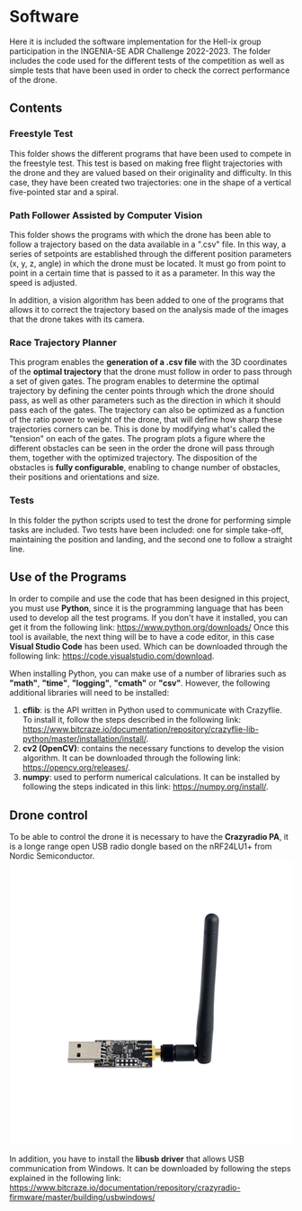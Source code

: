 # Software
Here it is included the software implementation for the Hell-ix group participation in the INGENIA-SE ADR Challenge 2022-2023. The folder includes the code used for the different tests of the competition as well as simple tests that have been used in order to check the correct performance of the drone.

## Contents

### Freestyle Test
This folder shows the different programs that have been used to compete in the freestyle test. This test is based on making free flight trajectories with the drone and they are valued based on their originality and difficulty. In this case, they have been created two trajectories: one in the shape of a vertical five-pointed star and a spiral.

### Path Follower Assisted by Computer Vision
This folder shows the programs with which the drone has been able to follow a trajectory based on the data available in a ".csv" file. In this way, a series of setpoints are established through the different position parameters (x, y, z, angle) in which the drone must be located. It must go from point to point in a certain time that is passed to it as a parameter. In this way the speed is adjusted.

In addition, a vision algorithm has been added to one of the programs that allows it to correct the trajectory based on the analysis made of the images that the drone takes with its camera.

### Race Trajectory Planner
This program enables the  **generation of a .csv file** with the 3D coordinates of the  **optimal trajectory** that  the drone must follow in  order to pass through  a set of  given  gates. The  program enables  to  determine the optimal trajectory by defining the center points through which the drone should pass, as well as other parameters such as  the direction in which it should pass  each of the gates. The trajectory can also be  optimized as  a function of the  ratio power to  weight  of the drone,  that  will  define  how  sharp  these  trajectories corners  can be. This is done by modifying what's called the "tension" on each of the gates. The program plots a figure where the different obstacles can be seen in the order the drone will pass through them, together with the optimized trajectory. The disposition of the obstacles is **fully configurable**, enabling to change number of obstacles, their positions and orientations and size.

### Tests
In this folder the python scripts used to test the drone for performing simple tasks are included. Two tests have been included: one for simple take-off, maintaining the position and landing, and the second one to follow a straight line.

## Use of the Programs
In order to compile and use the code that has been designed in this project, you must use **Python**, since it is the programming language that has been used to develop all the test programs. If you don't have it installed, you can get it from the following link: https://www.python.org/downloads/
Once this tool is available, the next thing will be to have a code editor, in this case **Visual Studio Code** has been used. Which can be downloaded through the following link: https://code.visualstudio.com/download.

When installing Python, you can make use of a number of libraries such as **"math"**, **"time"**, **"logging"**, **"cmath"** or **"csv"**. However, the following additional libraries will need to be installed:
1. **cflib**: is the API written in Python used to communicate with Crazyflie. To install it, follow the steps described in the following link: https://www.bitcraze.io/documentation/repository/crazyflie-lib-python/master/installation/install/.
2. **cv2 (OpenCV)**: contains the necessary functions to develop the vision algorithm. It can be downloaded through the following link: https://opencv.org/releases/.
3. **numpy**: used to perform numerical calculations. It can be installed by following the steps indicated in this link: https://numpy.org/install/.

## Drone control
To be able to control the drone it is necessary to have the **Crazyradio PA**, it is a longe range open USB radio dongle based on the nRF24LU1+ from Nordic Semiconductor.
![](https://github.com/Ingenia-SE/Hell-ix/blob/main/img/Crazyradio_PA.jpeg)

In addition, you have to install the **libusb driver** that allows USB communication from Windows. It can be downloaded by following the steps explained in the following link: https://www.bitcraze.io/documentation/repository/crazyradio-firmware/master/building/usbwindows/

